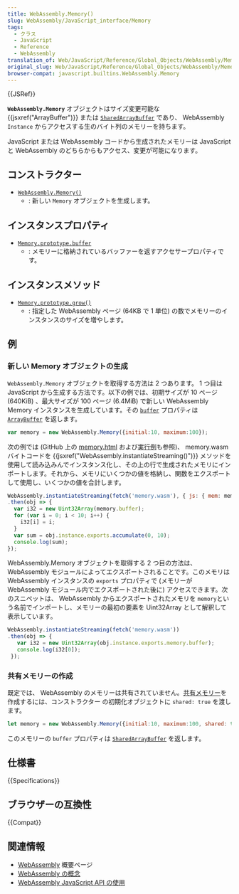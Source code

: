 ```yaml
---
title: WebAssembly.Memory()
slug: WebAssembly/JavaScript_interface/Memory
tags:
  - クラス
  - JavaScript
  - Reference
  - WebAssembly
translation_of: Web/JavaScript/Reference/Global_Objects/WebAssembly/Memory
original_slug: Web/JavaScript/Reference/Global_Objects/WebAssembly/Memory
browser-compat: javascript.builtins.WebAssembly.Memory
---
```

{{JSRef}}

**`WebAssembly.Memory`** オブジェクトはサイズ変更可能な {{jsxref("ArrayBuffer")}} または [`SharedArrayBuffer`](/ja/docs/Web/JavaScript/Reference/Global_Objects/SharedArrayBuffer) であり、 WebAssembly `Instance` からアクセスする生のバイト列のメモリーを持ちます。</p>

JavaScript または WebAssembly コードから生成されたメモリーは JavaScript と WebAssembly のどちらからもアクセス、変更が可能になります。

## コンストラクター

- [`WebAssembly.Memory()`](/ja/docs/Web/JavaScript/Reference/Global_Objects/WebAssembly/Memory/Memory)
  - : 新しい `Memory` オブジェクトを生成します。

## インスタンスプロパティ

- [`Memory.prototype.buffer`](/ja/docs/Web/JavaScript/Reference/Global_Objects/WebAssembly/Memory/buffer)
  - : メモリーに格納されているバッファーを返すアクセサープロパティです。

## インスタンスメソッド

- [`Memory.prototype.grow()`](/ja/docs/Web/JavaScript/Reference/Global_Objects/WebAssembly/Memory/grow)
  - : 指定した WebAssembly ページ (64KB で 1 単位) の数でメモリーのインスタンスのサイズを増やします。

## 例

### 新しい Memory オブジェクトの生成

`WebAssembly.Memory` オブジェクトを取得する方法は 2 つあります。 1 つ目は JavaScript から生成する方法です。以下の例では、初期サイズが 10 ページ (640KiB) 、最大サイズが 100 ページ (6.4MiB) で新しい WebAssembly Memory インスタンスを生成しています。その [`buffer`](/ja/docs/Web/JavaScript/Reference/Global_Objects/WebAssembly/Memory/buffer) プロパティは [`ArrayBuffer`](/ja/docs/Web/JavaScript/Reference/Global_Objects/ArrayBuffer) を返します。

```js
var memory = new WebAssembly.Memory({initial:10, maximum:100});
```

次の例では (GitHub 上の [memory.html](https://github.com/mdn/webassembly-examples/blob/master/js-api-examples/memory.html) および[実行例](https://mdn.github.io/webassembly-examples/js-api-examples/memory.html)も参照)、 memory.wasm バイトコードを {{jsxref("WebAssembly.instantiateStreaming()")}} メソッドを使用して読み込みんでインスタンス化し、その上の行で生成されたメモリにインポートします。それから、メモリにいくつかの値を格納し、関数をエクスポートして使用し、いくつかの値を合計します。

```js
WebAssembly.instantiateStreaming(fetch('memory.wasm'), { js: { mem: memory } })
.then(obj => {
  var i32 = new Uint32Array(memory.buffer);
  for (var i = 0; i < 10; i++) {
    i32[i] = i;
  }
  var sum = obj.instance.exports.accumulate(0, 10);
  console.log(sum);
});
```

WebAssembly.Memory オブジェクトを取得する 2 つ目の方法は、 WebAssembly モジュールによってエクスポートされることです。このメモリは WebAssembly インスタンスの `exports` プロパティで (メモリーが WebAssembly モジュール内でエクスポートされた後に) アクセスできます。次のスニペットは、 WebAssembly からエクスポートされたメモリを `memory`という名前でインポートし、メモリーの最初の要素を Uint32Array として解釈して表示しています。

```js
WebAssembly.instantiateStreaming(fetch('memory.wasm'))
.then(obj => {
   var i32 = new Uint32Array(obj.instance.exports.memory.buffer);
   console.log(i32[0]);
 });
```

### 共有メモリーの作成

既定では、 WebAssembly のメモリーは共有されていません。[共有メモリー](/ja/docs/WebAssembly/Understanding_the_text_format#共有メモリー)を作成するには、コンストラクター
の初期化オブジェクトに `shared: true` を渡します。

```js
let memory = new WebAssembly.Memory({initial:10, maximum:100, shared: true});
```

このメモリーの `buffer` プロパティは [`SharedArrayBuffer`](/ja/docs/Web/JavaScript/Reference/Global_Objects/SharedArrayBuffer) を返します。

## 仕様書

{{Specifications}}

## ブラウザーの互換性

{{Compat}}

## 関連情報

- [WebAssembly](/ja/docs/WebAssembly) 概要ページ
- [WebAssembly の概念](/ja/docs/WebAssembly/Concepts)
- [WebAssembly JavaScript API の使用](/ja/docs/WebAssembly/Using_the_JavaScript_API)
